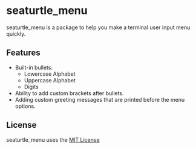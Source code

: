 # seaturtle_menu

seaturtle_menu is a package to help you make a terminal user input menu quickly.

## Features
- Built-in bullets:
    - Lowercase Alphabet
    - Uppercase Alphabet
    - Digits
- Ability to add custom brackets after bullets.
- Adding custom greeting messages that are printed before the menu options.

## License
seaturtle_menu uses the [MIT License](LICENSE)